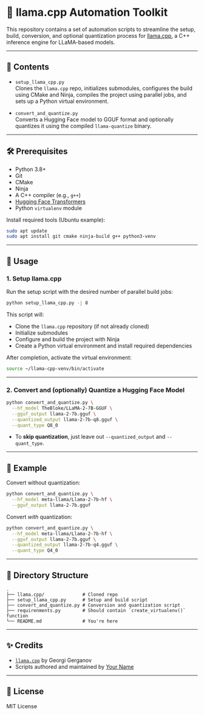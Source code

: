 # 🦙 llama.cpp Automation Toolkit

This repository contains a set of automation scripts to streamline the setup, build, conversion, and optional quantization process for [llama.cpp](https://github.com/ggerganov/llama.cpp), a C++ inference engine for LLaMA-based models.

---

## 📂 Contents

- `setup_llama_cpp.py`  
  Clones the `llama.cpp` repo, initializes submodules, configures the build using CMake and Ninja, compiles the project using parallel jobs, and sets up a Python virtual environment.

- `convert_and_quantize.py`  
  Converts a Hugging Face model to GGUF format and optionally quantizes it using the compiled `llama-quantize` binary.

---

## 🛠️ Prerequisites

- Python 3.8+
- Git
- CMake
- Ninja
- A C++ compiler (e.g., `g++`)
- [Hugging Face Transformers](https://huggingface.co/docs/transformers/index)
- Python `virtualenv` module

Install required tools (Ubuntu example):

```bash
sudo apt update
sudo apt install git cmake ninja-build g++ python3-venv
```

---

## 🚀 Usage

### 1. Setup llama.cpp

Run the setup script with the desired number of parallel build jobs:

```bash
python setup_llama_cpp.py -j 8
```

This script will:

- Clone the `llama.cpp` repository (if not already cloned)
- Initialize submodules
- Configure and build the project with Ninja
- Create a Python virtual environment and install required dependencies

After completion, activate the virtual environment:

```bash
source ~/llama-cpp-venv/bin/activate
```

---

### 2. Convert and (optionally) Quantize a Hugging Face Model

```bash
python convert_and_quantize.py \
  --hf_model TheBloke/LLaMA-2-7B-GGUF \
  --gguf_output llama-2-7b.gguf \
  --quantized_output llama-2-7b-q8.gguf \
  --quant_type Q8_0
```

- To **skip quantization**, just leave out `--quantized_output` and `--quant_type`.

---

## 🧪 Example

Convert without quantization:

```bash
python convert_and_quantize.py \
  --hf_model meta-llama/Llama-2-7b-hf \
  --gguf_output llama-2-7b.gguf
```

Convert *with* quantization:

```bash
python convert_and_quantize.py \
  --hf_model meta-llama/Llama-2-7b-hf \
  --gguf_output llama-2-7b.gguf \
  --quantized_output llama-2-7b-q4.gguf \
  --quant_type Q4_0
```

---

## 📁 Directory Structure

```
.
├── llama.cpp/              # Cloned repo
├── setup_llama_cpp.py      # Setup and build script
├── convert_and_quantize.py # Conversion and quantization script
├── requirenments.py        # Should contain `create_virtualenv()` function
└── README.md               # You're here
```

---

## ✨ Credits

- [`llama.cpp`](https://github.com/ggerganov/llama.cpp) by Georgi Gerganov
- Scripts authored and maintained by [Your Name](https://github.com/your-profile)

---

## 📄 License

MIT License